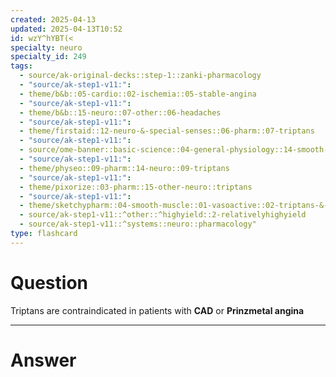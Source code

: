 ```yaml
---
created: 2025-04-13
updated: 2025-04-13T10:52
id: wzY^hYBT(<
specialty: neuro
specialty_id: 249
tags:
  - source/ak-original-decks::step-1::zanki-pharmacology
  - "source/ak-step1-v11:": 
  - theme/b&b::05-cardio::02-ischemia::05-stable-angina
  - "source/ak-step1-v11:": 
  - theme/b&b::15-neuro::07-other::06-headaches
  - "source/ak-step1-v11:": 
  - theme/firstaid::12-neuro-&-special-senses::06-pharm::07-triptans
  - "source/ak-step1-v11:": 
  - source/ome-banner::basic-science::04-general-physiology::14-smooth-muscle
  - "source/ak-step1-v11:": 
  - theme/physeo::09-pharm::14-neuro::09-triptans
  - "source/ak-step1-v11:": 
  - theme/pixorize::03-pharm::15-other-neuro::triptans
  - "source/ak-step1-v11:": 
  - theme/sketchypharm::04-smooth-muscle::01-vasoactive::02-triptans-&-migraine
  - source/ak-step1-v11::^other::^highyield::2-relativelyhighyield
  - source/ak-step1-v11::^systems::neuro::pharmacology"
type: flashcard
---
```


# Question
Triptans are contraindicated in patients with **CAD** or **Prinzmetal angina**

---

# Answer
